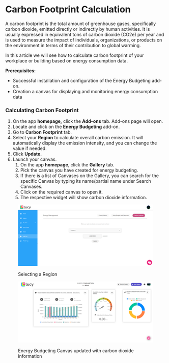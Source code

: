 # Carbon Footprint Calculation

A carbon footprint is the total amount of greenhouse gases, specifically carbon dioxide, emitted directly or indirectly by human activities. It is usually expressed in equivalent tons of carbon dioxide (CO2e) per year and is used to measure the impact of individuals, organizations, or products on the environment in terms of their contribution to global warming.

In this article we will see how to calculate carbon footprint of your workplace or building based on energy consumption data.

**Prerequisites:**

* Successful installation and configuration of the Energy Budgeting add-on.
* Creation a canvas for displaying and monitoring energy consumption data

### Calculating Carbon Footprint

1. On the app **homepage,** click the **Add-ons** tab. Add-ons page will open.
2. Locate and click on the **Energy Budgeting** add-on.
3. Go to **Carbon Footprint** tab.
4. Select your **Region** to calculate overall carbon emission. It will automatically display the emission intensity, and you can change the value if needed.
5. Click **Update.**
6. Launch your canvas.
   1. On the app **homepage**, click the **Gallery** tab.
   2. Pick the canvas you have created for energy budgeting.
   3. If there is a list of Canvases on the Gallery, you can search for the specific Canvas by typing its name/partial name under Search Canvases.
   4. Click on the required canvas to open it.
   5. The respective widget will show carbon dioxide information.

<figure><img src="../.gitbook/assets/Carbon Footprint_s0.png" alt=""><figcaption><p>Selecting a Region</p></figcaption></figure>



<figure><img src="../.gitbook/assets/Carbon Footprint_s1.png" alt=""><figcaption><p>Energy Budgeting Canvas updated with carbon dioxide information</p></figcaption></figure>
